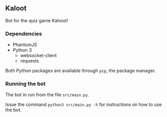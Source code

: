 ## Kaloot

Bot for the quiz game Kahoot!

### Dependencies

  * PhantomJS
  * Python 3
  	* websocket-client
	* requests

Both Python packages are available through ``pip``, the package manager.

### Running the bot

The bot in run from the file ``src/main.py``.

Issue the command ``python3 src/main.py -h`` for instructions on how to use the bot.
